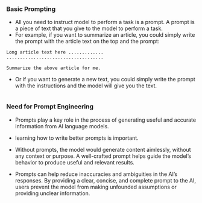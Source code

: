 ### Basic Prompting

-   All you need to instruct model to perform a task is a prompt. A prompt is a piece of text that you give to the model to perform a task.
-   For example, if you want to summarize an article, you could simply write the prompt with the article text on the top and the prompt:

```
Long article text here .............
....................................

Summarize the above article for me.
```

-   Or if you want to generate a new text, you could simply write the prompt with the instructions and the model will give you the text.

```Write me an introductory guide about Prompt Engineering.

```

### Need for Prompt Engineering

-   Prompts play a key role in the process of generating useful and accurate information from AI language models.

-   learning how to write better prompts is important.
-   Without prompts, the model would generate content aimlessly, without any context or purpose. A well-crafted prompt helps guide the model’s behavior to produce useful and relevant results.
-   Prompts can help reduce inaccuracies and ambiguities in the AI’s responses. By providing a clear, concise, and complete prompt to the AI, users prevent the model from making unfounded assumptions or providing unclear information.

